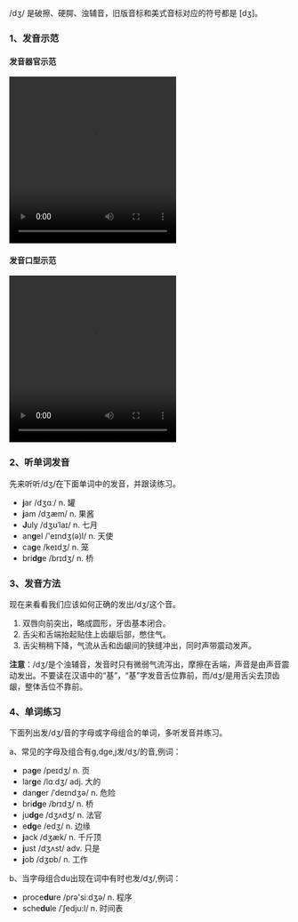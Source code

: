 /dʒ/ 是破擦、硬腭、浊辅音，旧版音标和美式音标对应的符号都是 [dʒ]。



### 1、发音示范

#### 发音器官示范

<video src="./d3-1.mp4" width="300px" height="300px" controls="controls"></video>

#### 发音口型示范

<video src="./d3.mp4" width="300px" height="300px" controls="controls"></video>



### 2、听单词发音

先来听听/dʒ/在下面单词中的发音，并跟读练习。

- **j**ar /dʒɑː/ n. 罐
- **j**am /dʒæm/ n. 果酱
- **J**uly /dʒʊˈlaɪ/ n. 七月
- an**g**el /'eɪndʒ(ə)l/ n. 天使
- ca**g**e /keɪdʒ/ n. 笼
- bri**dg**e /brɪdʒ/ n. 桥



### 3、发音方法

现在来看看我们应该如何正确的发出/dʒ/这个音。

1. 双唇向前突出，略成圆形，牙齿基本闭合。
2. 舌尖和舌端抬起贴住上齿龈后部，憋住气。
3. 舌尖稍稍下降，气流从舌和齿龈间的狭缝冲出，同时声带震动发声。

**注意**：/dʒ/是个浊辅音，发音时只有微弱气流泻出，摩擦在舌端，声音是由声音震动发出。不要读在汉语中的“基”，“基”字发音舌位靠前，而/dʒ/是用舌尖去顶齿龈，整体舌位不靠前。



### 4、单词练习

下面列出发/dʒ/音的字母或字母组合的单词，多听发音并练习。

a、常见的字母及组合有g,dge,j发/dʒ/的音,例词：

- pa**g**e /peɪdʒ/ n. 页
- lar**g**e /lɑːdʒ/ adj. 大的
- dan**g**er /ˈdeɪndʒə/ n. 危险
- bri**dg**e /brɪdʒ/ n. 桥
- ju**dg**e /dʒʌdʒ/ n. 法官
- e**dg**e /edʒ/ n. 边缘
- **j**ack /dʒæk/ n. 千斤顶
- **j**ust /dʒʌst/ adv. 只是
- **j**ob /dʒɒb/ n. 工作

b、当字母组合du出现在词中有时也发/dʒ/,例词：

- proce**du**re /prə'siːdʒə/ n. 程序
- sche**du**le /ˈʃedju:l/ n. 时间表